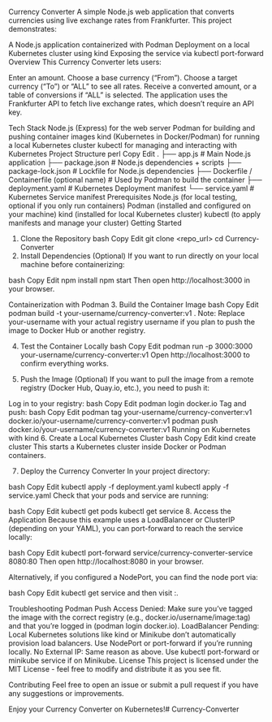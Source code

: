 Currency Converter
A simple Node.js web application that converts currencies using live exchange rates from Frankfurter. This project demonstrates:

A Node.js application containerized with Podman
Deployment on a local Kubernetes cluster using kind
Exposing the service via kubectl port-forward
Overview
This Currency Converter lets users:

Enter an amount.
Choose a base currency (“From”).
Choose a target currency (“To”) or “ALL” to see all rates.
Receive a converted amount, or a table of conversions if “ALL” is selected.
The application uses the Frankfurter API to fetch live exchange rates, which doesn’t require an API key.

Tech Stack
Node.js (Express) for the web server
Podman for building and pushing container images
kind (Kubernetes in Docker/Podman) for running a local Kubernetes cluster
kubectl for managing and interacting with Kubernetes
Project Structure
perl
Copy
Edit
.
├── app.js                # Main Node.js application
├── package.json          # Node.js dependencies + scripts
├── package-lock.json     # Lockfile for Node.js dependencies
├── Dockerfile / Containerfile (optional name) # Used by Podman to build the container
├── deployment.yaml       # Kubernetes Deployment manifest
└── service.yaml          # Kubernetes Service manifest
Prerequisites
Node.js (for local testing, optional if you only run containers)
Podman (installed and configured on your machine)
kind (installed for local Kubernetes cluster)
kubectl (to apply manifests and manage your cluster)
Getting Started
1. Clone the Repository
bash
Copy
Edit
git clone <repo_url>
cd Currency-Converter
2. Install Dependencies (Optional)
If you want to run directly on your local machine before containerizing:

bash
Copy
Edit
npm install
npm start
Then open http://localhost:3000 in your browser.

Containerization with Podman
3. Build the Container Image
bash
Copy
Edit
podman build -t your-username/currency-converter:v1 .
Note: Replace your-username with your actual registry username if you plan to push the image to Docker Hub or another registry.

4. Test the Container Locally
bash
Copy
Edit
podman run -p 3000:3000 your-username/currency-converter:v1
Open http://localhost:3000 to confirm everything works.

5. Push the Image (Optional)
If you want to pull the image from a remote registry (Docker Hub, Quay.io, etc.), you need to push it:

Log in to your registry:
bash
Copy
Edit
podman login docker.io
Tag and push:
bash
Copy
Edit
podman tag your-username/currency-converter:v1 docker.io/your-username/currency-converter:v1
podman push docker.io/your-username/currency-converter:v1
Running on Kubernetes with kind
6. Create a Local Kubernetes Cluster
bash
Copy
Edit
kind create cluster
This starts a Kubernetes cluster inside Docker or Podman containers.

7. Deploy the Currency Converter
In your project directory:

bash
Copy
Edit
kubectl apply -f deployment.yaml
kubectl apply -f service.yaml
Check that your pods and service are running:

bash
Copy
Edit
kubectl get pods
kubectl get service
8. Access the Application
Because this example uses a LoadBalancer or ClusterIP (depending on your YAML), you can port-forward to reach the service locally:

bash
Copy
Edit
kubectl port-forward service/currency-converter-service 8080:80
Then open http://localhost:8080 in your browser.

Alternatively, if you configured a NodePort, you can find the node port via:

bash
Copy
Edit
kubectl get service
and then visit <cluster-ip>:<node-port>.

Troubleshooting
Podman Push Access Denied: Make sure you’ve tagged the image with the correct registry (e.g., docker.io/username/image:tag) and that you’re logged in (podman login docker.io).
LoadBalancer Pending: Local Kubernetes solutions like kind or Minikube don’t automatically provision load balancers. Use NodePort or port-forward if you’re running locally.
No External IP: Same reason as above. Use kubectl port-forward or minikube service <service-name> if on Minikube.
License
This project is licensed under the MIT License - feel free to modify and distribute it as you see fit.

Contributing
Feel free to open an issue or submit a pull request if you have any suggestions or improvements.

Enjoy your Currency Converter on Kubernetes!# Currency-Converter
